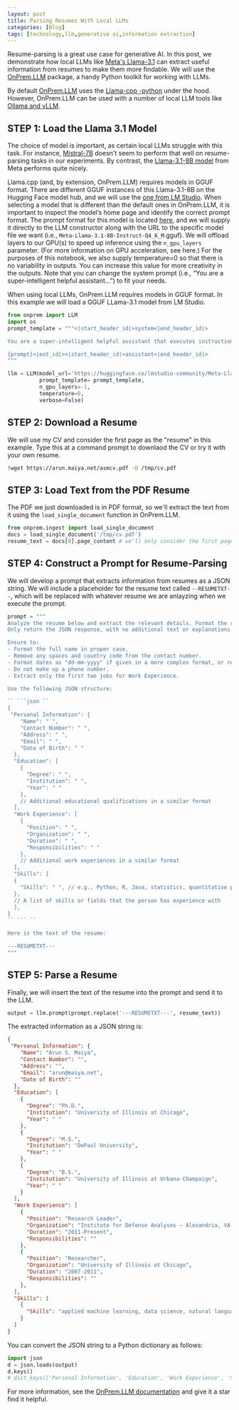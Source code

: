 ```yaml
---
layout: post
title: Parsing Resumes With Local LLMs
categories: [Blog]
tags: [technology,llm,generative ai,information extraction]
---
```


Resume-parsing is a great use case for generative AI. In this post, we demonstrate how local LLMs like [Meta's Llama-3.1](https://ai.meta.com/blog/meta-llama-3-1/) can extract useful information from resumes to make them more findable. We will use the [OnPrem.LLM](https://amaiya.github.io/onprem/) package, a handy Python toolkit for working with LLMs.

By default [OnPrem.LLM](https://amaiya.github.io/onprem/) uses the [Llama-cpp -python](https://github.com/abetlen/llama-cpp-python) under the hood. However, OnPrem.LLM can be used with a number of local LLM tools like [Ollama and vLLM](https://amaiya.github.io/onprem/#connecting-to-llms-served-through-rest-apis).



## STEP 1: Load the Llama 3.1 Model

The choice of model is important, as certain local LLMs struggle with this task.  For instance, [Mistral-7B](https://huggingface.co/mistralai/Mistral-7B-Instruct-v0.3) doesn't seem to perform that well on resume-parsing tasks in our experiments. By contrast, the [Llama-3.1-8B model](https://huggingface.co/meta-llama/Llama-3.1-8B) from Meta performs quite nicely.

Llama.cpp  (and, by extension, OnPrem.LLM) requires models in GGUF format. There are different GGUF instances of this Llama-3.1-8B on the Hugging Face model hub, and we will use the [one from LM Studio](https://huggingface.co/lmstudio-community/Meta-Llama-3.1-8B-Instruct-GGUF). When selecting a model that is different than the default ones in OnPrem.LLM, it is important to inspect the model’s home page and identify the correct prompt format. The prompt format for this model is located [here](https://huggingface.co/lmstudio-community/Meta-Llama-3.1-8B-Instruct-GGUF#prompt-template), and we will supply it directly to the LLM constructor along with the URL to the specific model file we want (i.e., `Meta-Llama-3.1-8B-Instruct-Q4_K_M`.gguf). We will offload layers to our GPU(s) to speed up inference using the `n_gpu_layers` parameter. (For more information on GPU acceleration, see here.) For the purposes of this notebook, we also supply temperature=0 so that there is no variability in outputs. You can increase this value for more creativity in the outputs. Note that you can change the system prompt (i.e., “You are a super-intelligent helpful assistant…”) to fit your needs.


When using local LLMs, OnPrem.LLM requires models in GGUF format. In this example we will load a GGUF LLama-3.1 model from LM Studio.

```python
from onprem import LLM
import os
prompt_template = """<|start_header_id|>system<|end_header_id|>

You are a super-intelligent helpful assistant that executes instructions.<|eot_id|><|start_header_id|>user<|end_header_id|>

{prompt}<|eot_id|><|start_header_id|>assistant<|end_header_id|>
"""

llm = LLM(model_url='https://huggingface.co/lmstudio-community/Meta-Llama-3.1-8B-Instruct-GGUF/resolve/main/Meta-Llama-3.1-8B-Instruct-Q4_K_M.gguf',
          prompt_template= prompt_template,
          n_gpu_layers=-1,
          temperature=0,
          verbose=False)
```

## STEP 2: Download a Resume

We will use my CV and consider the first page as the "resume" in this example. Type this at a command prompt to downlaod the CV or try it with your own resume.

```sh
!wget https://arun.maiya.net/asmcv.pdf -O /tmp/cv.pdf
```

## STEP 3: Load Text from the PDF Resume

The PDF we just downloaded is in PDF format, so we'll extract the text from it using the `load_single_document` function in OnPrem.LLM.

```python
from onprem.ingest import load_single_document
docs = load_single_document('/tmp/cv.pdf')
resume_text = docs[0].page_content # we'll only consider the first page of CV as "resume"
```


## STEP 4: Construct a Prompt for Resume-Parsing

We will develop a prompt that extracts information from resumes as a JSON string. We will include a placeholder for the resume text called `--RESUMETXT--`, which will be replaced with whatever resume we are anlayzing when we execute the prompt.

```python
prompt = """
Analyze the resume below and extract the relevant details. Format the response in JSON according to the specified structure below. 
Only return the JSON response, with no additional text or explanations.

Ensure to:
- Format the full name in proper case.
- Remove any spaces and country code from the contact number.
- Format dates as "dd-mm-yyyy" if given in a more complex format, or retain the year if only the year is present.
- Do not make up a phone number. 
- Extract only the first two jobs for Work Experience.

Use the following JSON structure:

`` ```json ``
{
 "Personal Information": {
    "Name": " ",
    "Contact Number": " ",
    "Address": " ",
    "Email": " ",
    "Date of Birth": " "
  },
  "Education": [
    {
      "Degree": " ",
      "Institution": " ",
      "Year": " "
    },
    // Additional educational qualifications in a similar format
  ],
  "Work Experience": [
    {
      "Position": " ",
      "Organization": " ",
      "Duration": " ",
      "Responsibilities": " "
    },
    // Additional work experiences in a similar format
  ],
  "Skills": [
  {
    "Skills": " ", // e.g., Python, R, Java, statistics, quantitative psychology, applied mathematics, machine learning, gel electrophoresis
  },
  // A list of skills or fields that the person has experience with
  ],
}
`` ``` ``

Here is the text of the resume:

---RESUMETXT---
"""
```

## STEP 5: Parse a Resume

Finally, we will insert the text of the resume into the prompt and send it to the LLM.

```python
output = llm.prompt(prompt.replace('---RESUMETXT---', resume_text))
```

The extracted information as a JSON string is:

```json
{
 "Personal Information": {
    "Name": "Arun S. Maiya",
    "Contact Number": "",
    "Address": "",
    "Email": "arun@maiya.net",
    "Date of Birth": ""
  },
  "Education": [
    {
      "Degree": "Ph.D.",
      "Institution": "University of Illinois at Chicago",
      "Year": " "
    },
    {
      "Degree": "M.S.",
      "Institution": "DePaul University",
      "Year": " "
    },
    {
      "Degree": "B.S.",
      "Institution": "University of Illinois at Urbana-Champaign",
      "Year": " "
    }
  ],
  "Work Experience": [
    {
      "Position": "Research Leader",
      "Organization": "Institute for Defense Analyses – Alexandria, VA USA",
      "Duration": "2011-Present",
      "Responsibilities": ""
    },
    {
      "Position": "Researcher",
      "Organization": "University of Illinois at Chicago",
      "Duration": "2007-2011",
      "Responsibilities": ""
    },
  ],
  "Skills": [
    {
      "Skills": "applied machine learning, data science, natural language processing (NLP), network science, computer vision"
    }
  ]
}
```



You can convert the JSON string to a Python dictionary as follows:

```python
import json
d = json.loads(output)
d.keys()
# dict_keys(['Personal Information', 'Education', 'Work Experience', 'Skills'])


```


For more information, see the [OnPrem.LLM documentation](https://amaiya.github.io/onprem/) and give it a star find it helpful.


